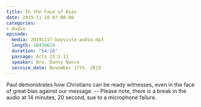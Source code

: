 ```yaml
---
title: In the Face of Bias
date: 2019-11-18 07:00:00
categories:
- Audio
episode:
  media: 20191117-bayvista-audio.mp3
  length: 18430619
  duration: "54:16"
  passage: Acts 23:1-11
  speaker: Bro. Danny Nance
  service_date: November 17th, 2019
---
```

Paul demonstrates how Christians can be ready witnesses, even in the face of great bias against our message.  -- Please note, there is a break in the audio at 14 minutes, 20 second, sue to a microphone failure.